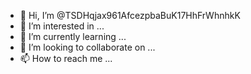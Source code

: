 - 👋 Hi, I’m @TSDHqjax961AfcezpbaBuK17HhFrWhnhkK
- 👀 I’m interested in ...
- 🌱 I’m currently learning ...
- 💞️ I’m looking to collaborate on ...
- 📫 How to reach me ...

<!---
TSDHqjax961AfcezpbaBuK17HhFrWhnhkK/TSDHqjax961AfcezpbaBuK17HhFrWhnhkK is a ✨ special ✨ repository because its `README.md` (this file) appears on your GitHub profile.
You can click the Preview link to take a look at your changes.
--->
